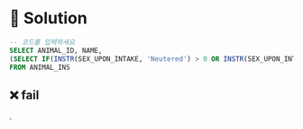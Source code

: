 # 📕 Solution

```sql
-- 코드를 입력하세요
SELECT ANIMAL_ID, NAME,
(SELECT IF(INSTR(SEX_UPON_INTAKE, 'Neutered') > 0 OR INSTR(SEX_UPON_INTAKE, 'Spayed') > 0, 'O', 'X')) as '중성화'
FROM ANIMAL_INS
```

## ❌ fail

.
